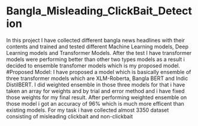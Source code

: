 # Bangla_Misleading_ClickBait_Detection
In this project I have collected different bangla news headlines with their contents and trained and tested different Machine Learning models, Deep Learning models and Transformer Models. After the test I have transformer models were performing better than other two types models as a result i decided to ensemble transfomer models which is my proposed model.
#Proposed Model:
I have proposed a model which is basically ensemble of three transformer models which are XLM-Roberta, Bangla BERT and Indic DistilBERT. I did weighted ensemble in those three models for that i have taken an array for weights and by trial and error method and i have fixed those weights for my final result. After performing weighted ensemble on those model i got an accuracy of 96% which is much more efficent than existing models. For my task i have collected almost 3350 dataset consisting of misleading clickbait and non-clickbait
